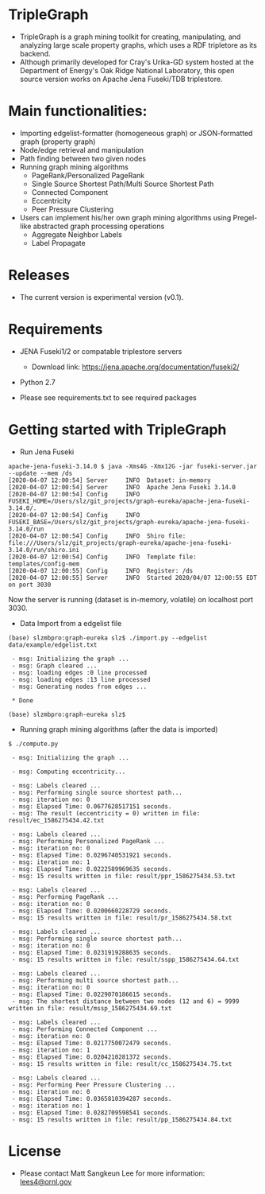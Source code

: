 # TripleGraph

* TripleGraph is a graph mining toolkit for creating, manipulating, and analyzing large scale property graphs, which uses a RDF tripletore as its backend.
* Although primarily developed for Cray's Urika-GD system hosted at the Department of Energy's Oak Ridge National Laboratory, this open source version works on Apache Jena Fuseki/TDB triplestore. 

# Main functionalities:

* Importing edgelist-formatter (homogeneous graph) or JSON-formatted graph (property graph) 
* Node/edge retrieval and manipulation
* Path finding between two given nodes
* Running graph mining algorithms
    * PageRank/Personalized PageRank
    * Single Source Shortest Path/Multi Source Shortest Path
    * Connected Component
    * Eccentricity
    * Peer Pressure Clustering
* Users can implement his/her own graph mining algorithms using Pregel-like abstracted graph processing operations
    * Aggregate Neighbor Labels
    * Label Propagate

# Releases

* The current version is experimental version (v0.1).

# Requirements

* JENA Fuseki1/2 or compatable triplestore servers
   * Download link: https://jena.apache.org/documentation/fuseki2/
* Python 2.7

* Please see requirements.txt to see required packages

# Getting started with TripleGraph

* Run Jena Fuseki
```
apache-jena-fuseki-3.14.0 $ java -Xms4G -Xmx12G -jar fuseki-server.jar --update --mem /ds
[2020-04-07 12:00:54] Server     INFO  Dataset: in-memory
[2020-04-07 12:00:54] Server     INFO  Apache Jena Fuseki 3.14.0
[2020-04-07 12:00:54] Config     INFO  FUSEKI_HOME=/Users/slz/git_projects/graph-eureka/apache-jena-fuseki-3.14.0/.
[2020-04-07 12:00:54] Config     INFO  FUSEKI_BASE=/Users/slz/git_projects/graph-eureka/apache-jena-fuseki-3.14.0/run
[2020-04-07 12:00:54] Config     INFO  Shiro file: file:///Users/slz/git_projects/graph-eureka/apache-jena-fuseki-3.14.0/run/shiro.ini
[2020-04-07 12:00:54] Config     INFO  Template file: templates/config-mem
[2020-04-07 12:00:55] Config     INFO  Register: /ds
[2020-04-07 12:00:55] Server     INFO  Started 2020/04/07 12:00:55 EDT on port 3030
```
Now the server is running (dataset is in-memory, volatile) on localhost port 3030.

* Data Import from a edgelist file

```
(base) slzmbpro:graph-eureka slz$ ./import.py --edgelist data/example/edgelist.txt 

 - msg: Initializing the graph ...
 - msg: Graph cleared ...
 - msg: loading edges :0 line processed
 - msg: loading edges :13 line processed
 - msg: Generating nodes from edges ...

 * Done

(base) slzmbpro:graph-eureka slz$
```

* Running graph mining algorithms (after the data is imported)

```
$ ./compute.py 

 - msg: Initializing the graph ...

 - msg: Computing eccentricity...

 - msg: Labels cleared ...
 - msg: Performing single source shortest path...
 - msg: iteration no: 0
 - msg: Elapsed Time: 0.0677628517151 seconds.
 - msg: The result (eccentricity = 0) written in file: result/ec_1586275434.42.txt

 - msg: Labels cleared ...
 - msg: Performing Personalized PageRank ...
 - msg: iteration no: 0
 - msg: Elapsed Time: 0.0296740531921 seconds.
 - msg: iteration no: 1
 - msg: Elapsed Time: 0.0222589969635 seconds.
 - msg: 15 results written in file: result/ppr_1586275434.53.txt

 - msg: Labels cleared ...
 - msg: Performing PageRank ...
 - msg: iteration no: 0
 - msg: Elapsed Time: 0.0200660228729 seconds.
 - msg: 15 results written in file: result/pr_1586275434.58.txt

 - msg: Labels cleared ...
 - msg: Performing single source shortest path...
 - msg: iteration no: 0
 - msg: Elapsed Time: 0.0231919288635 seconds.
 - msg: 15 results written in file: result/sspp_1586275434.64.txt

 - msg: Labels cleared ...
 - msg: Performing multi source shortest path...
 - msg: iteration no: 0
 - msg: Elapsed Time: 0.0229070186615 seconds.
 - msg: The shortest distance between two nodes (12 and 6) = 9999 written in file: result/mssp_1586275434.69.txt

 - msg: Labels cleared ...
 - msg: Performing Connected Component ...
 - msg: iteration no: 0
 - msg: Elapsed Time: 0.0217750072479 seconds.
 - msg: iteration no: 1
 - msg: Elapsed Time: 0.0204210281372 seconds.
 - msg: 15 results written in file: result/cc_1586275434.75.txt

 - msg: Labels cleared ...
 - msg: Performing Peer Pressure Clustering ...
 - msg: iteration no: 0
 - msg: Elapsed Time: 0.0365810394287 seconds.
 - msg: iteration no: 1
 - msg: Elapsed Time: 0.0282709598541 seconds.
 - msg: 15 results written in file: result/pp_1586275434.84.txt
```
# License

* Please contact Matt Sangkeun Lee for more information: lees4@ornl.gov
